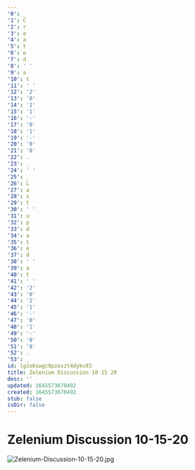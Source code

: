 ```yaml
---
'0': _
'1': C
'2': r
'3': e
'4': a
'5': t
'6': e
'7': d
'8': ' '
'9': a
'10': t
'11': ' '
'12': '2'
'13': '0'
'14': '2'
'15': '1'
'16': '-'
'17': '0'
'18': '1'
'19': '-'
'20': '0'
'21': '8'
'22': .
'23': _
'24': ' '
'25': _
'26': L
'27': a
'28': s
'29': t
'30': ' '
'31': u
'32': p
'33': d
'34': a
'35': t
'36': e
'37': d
'38': ' '
'39': a
'40': t
'41': ' '
'42': '2'
'43': '0'
'44': '2'
'45': '1'
'46': '-'
'47': '0'
'48': '1'
'49': '-'
'50': '0'
'51': '8'
'52': .
'53': _
id: lgzo6swgc9pzoxzt4dykv83
title: Zelenium Discussion 10 15 20
desc: ''
updated: 1645573670492
created: 1645573670492
stub: false
isDir: false
---
```


# Zelenium Discussion 10-15-20


![Zelenium-Discussion-10-15-20.jpg](/assets/zelenium-discussion-10-15-20-tz1f545hgr8l.jpg)

